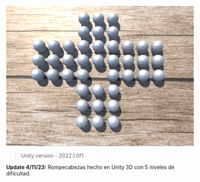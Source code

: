 
![](https://github.com/camilo1962/PEG/blob/main/Assets/Images/board_2.png)


> Unity version - 2022.1.0f1

**Update 4/11/23:** Rompecabezas hecho en Unity 3D con 5 niveles de dificultad.
